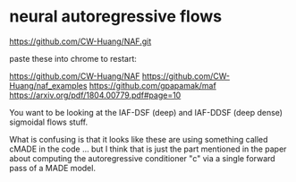 # neural autoregressive flows

https://github.com/CW-Huang/NAF.git

paste these into chrome to restart:

https://github.com/CW-Huang/NAF
https://github.com/CW-Huang/naf_examples
https://github.com/gpapamak/maf
https://arxiv.org/pdf/1804.00779.pdf#page=10


You want to be looking at the IAF-DSF (deep) and IAF-DDSF (deep dense) sigmoidal flows stuff.

What is confusing is that it looks like these are using something called cMADE in the code ... but I think that is just the part mentioned in the paper about computing the autoregressive conditioner "c" via a single forward pass of a MADE model.
